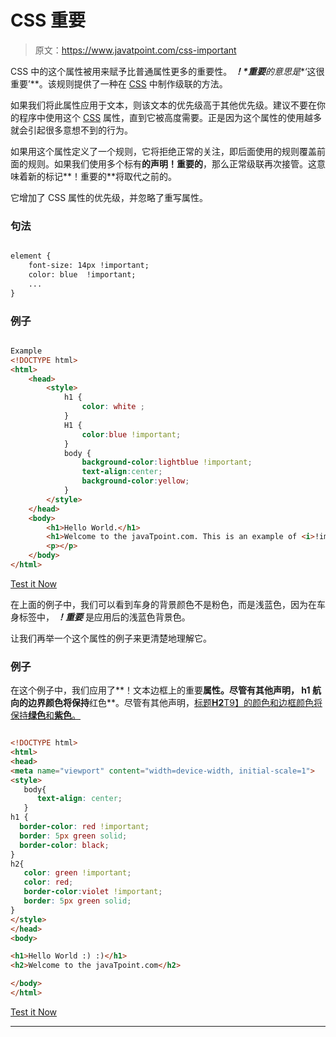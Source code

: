 # CSS 重要

> 原文：<https://www.javatpoint.com/css-important>

CSS 中的这个属性被用来赋予比普通属性更多的重要性。 ***！*重要**的意思是**‘这很重要’**。该规则提供了一种在 [CSS](https://www.javatpoint.com/css-full-form) 中制作级联的方法。

如果我们将此属性应用于文本，则该文本的优先级高于其他优先级。建议不要在你的程序中使用这个 [CSS](https://www.javatpoint.com/css-tutorial) 属性，直到它被高度需要。正是因为这个属性的使用越多就会引起很多意想不到的行为。

如果用这个属性定义了一个规则，它将拒绝正常的关注，即后面使用的规则覆盖前面的规则。如果我们使用多个标有**的声明！重要的**，那么正常级联再次接管。这意味着新的标记**！重要的**将取代之前的。

它增加了 CSS 属性的优先级，并忽略了重写属性。

### 句法

```html

element {
    font-size: 14px !important; 
    color: blue  !important;
    ...
}

```

### 例子

```html

Example
<!DOCTYPE html> 
<html> 
    <head> 
        <style> 
            h1 { 
                color: white ; 
            } 
            H1 { 
                color:blue !important; 
            } 
            body { 
                background-color:lightblue !important; 
                text-align:center; 
                background-color:yellow; 
            } 
        </style> 
    </head> 
    <body> 
        <h1>Hello World.</h1> 
        <h1>Welcome to the javaTpoint.com. This is an example of <i>!important</i> property.</h1> 
        <p></p> 
    </body> 
</html>                    

```

[Test it Now](https://www.javatpoint.com/oprweb/test.jsp?filename=CSSImportant)

在上面的例子中，我们可以看到车身的背景颜色不是粉色，而是浅蓝色，因为在车身标签中， ***！重要*** 是应用后的浅蓝色背景色。

让我们再举一个这个属性的例子来更清楚地理解它。

### 例子

在这个例子中，我们应用了**！文本边框上的重要**属性。尽管有其他声明， **h1** 航向的边界颜色将保持**红色**。尽管有其他声明，[标题**H2**T9】的颜色和边框颜色将保持**绿色**和**紫色**。](https://www.javatpoint.com/html-heading)

```html

<!DOCTYPE html>
<html>
<head>
<meta name="viewport" content="width=device-width, initial-scale=1">
<style>
   body{
      text-align: center;
   }
h1 {
  border-color: red !important;	
  border: 5px green solid;
  border-color: black;
}
h2{
   color: green !important;
   color: red;
   border-color:violet !important;
   border: 5px green solid;
}
</style>
</head>
<body>

<h1>Hello World :) :)</h1>
<h2>Welcome to the javaTpoint.com</h2>

</body>
</html>

```

[Test it Now](https://www.javatpoint.com/oprweb/test.jsp?filename=CSSImportant2)

* * *